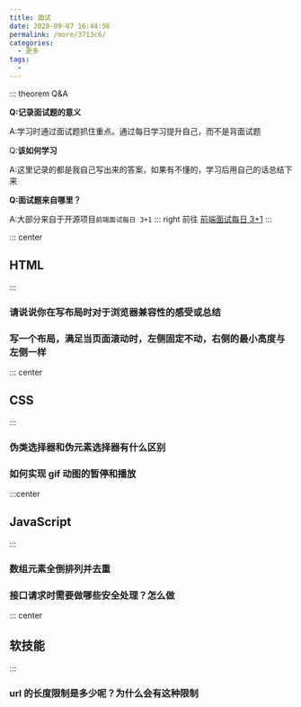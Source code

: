 ```yaml
---
title: 面试
date: 2020-09-07 16:44:56
permalink: /more/3713c6/
categories:
  - 更多
tags:
  -
---
```


::: theorem Q&A

**Q:记录面试题的意义**

A:学习时通过面试题抓住重点。通过每日学习提升自己，而不是背面试题

Q:**该如何学习**

A:这里记录的都是我自己写出来的答案，如果有不懂的，学习后用自己的话总结下来

**Q:面试题来自哪里？**

A:大部分来自于开源项目`前端面试每日 3+1`
::: right
前往 [前端面试每日 3+1](https://zh.wikipedia.org/wiki/%E7%89%9B%E9%A1%BF%E8%BF%90%E5%8A%A8%E5%AE%9A%E5%BE%8B)
:::

<feInterview></feInterview>

::: center

## HTML

:::

### 请说说你在写布局时对于浏览器兼容性的感受或总结

### 写一个布局，满足当页面滚动时，左侧固定不动，右侧的最小高度与左侧一样

::: center

## CSS

:::

### 伪类选择器和伪元素选择器有什么区别 <Badge text="不知道" type="error"/>

### 如何实现 gif 动图的暂停和播放 <Badge text="不知道" type="error"/>

:::center

## JavaScript

:::

### 数组元素全倒排列并去重

### 接口请求时需要做哪些安全处理？怎么做

::: center

## 软技能

:::

### url 的长度限制是多少呢？为什么会有这种限制 <Badge text="不知道" type="error"/>

